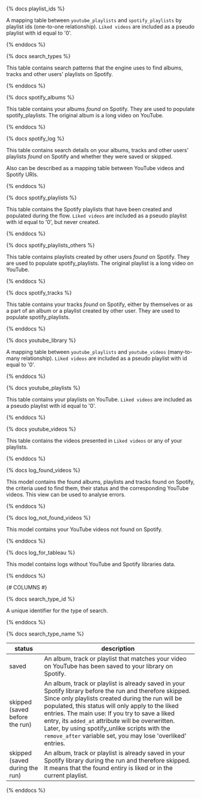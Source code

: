 {% docs playlist_ids %}

A mapping table between `youtube_playlists` and `spotify_playlists` by playlist ids (one-to-one relationship). `Liked videos` are included as a pseudo playlist with id equal to '0'.

{% enddocs %}


{% docs search_types %}

This table contains search patterns that the engine uses to find albums, tracks and other users' playlists on Spotify.

{% enddocs %}


{% docs spotify_albums %}

This table contains your albums *found* on Spotify. They are used to populate spotify_playlists. The original album is a long video on YouTube.

{% enddocs %}


{% docs spotify_log %}

This table contains search details on your albums, tracks and other users' playlists *found* on Spotify and whether they were saved or skipped.

Also can be described as a mapping table between YouTube videos and Spotify URIs.

{% enddocs %}


{% docs spotify_playlists %}

This table contains the Spotify playlists that have been created and populated during the flow. `Liked videos` are included as a pseudo playlist with id equal to '0', but never created.

{% enddocs %}


{% docs spotify_playlists_others %}

This table contains playlists created by other users *found* on Spotify. They are used to populate spotify_playlists. The original playlist is a long video on YouTube.

{% enddocs %}


{% docs spotify_tracks %}

This table contains your tracks *found* on Spotify, either by themselves or as a part of an album or a playlist created by other user. They are used to populate spotify_playlists.

{% enddocs %}


{% docs youtube_library %}

A mapping table between `youtube_playlists` and `youtube_videos` (many-to-many relationship). `Liked videos` are included as a pseudo playlist with id equal to '0'.

{% enddocs %}


{% docs youtube_playlists %}

This table contains your playlists on YouTube. `Liked videos` are included as a pseudo playlist with id equal to '0'.

{% enddocs %}


{% docs youtube_videos %}

This table contains the videos presented in `Liked videos` or any of your playlists.

{% enddocs %}

{% docs log_found_videos %}

This model contains the found albums, playlists and tracks found on Spotify, the criteria used to find them, their status and the corresponding YouTube videos. This view can be used to analyse errors.

{% enddocs %}


{% docs log_not_found_videos %}

This model contains your YouTube videos not found on Spotify.

{% enddocs %}

{% docs log_for_tableau %}

This model contains logs without YouTube and Spotify libraries data.

{% enddocs %}




{# COLUMNS #}



{% docs search_type_id %}

A unique identifier for the type of search.

{% enddocs %}


{% docs search_type_name %}

status | description
--- | ---
saved | An album, track or playlist that matches your video on YouTube has been saved to your library on Spotify.
skipped (saved before the run) | An album, track or playlist is already saved in your Spotify library before the run and therefore skipped. Since only playlists created during the run will be populated, this status will only apply to the liked entries. The main use: If you try to save a liked entry, its `added_at` attribute will be overwritten. Later, by using spotify_unlike scripts with the `remove_after` variable set, you may lose 'overliked' entries.
skipped (saved during the run) | An album, track or playlist is already saved in your Spotify library during the run and therefore skipped. It means that the found entiry is liked or in the current playlist.

{% enddocs %}
